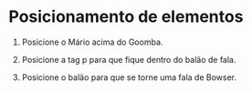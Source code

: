 # Posicionamento de elementos

1. Posicione o Mário acima do Goomba.

2. Posicione a tag p para que fique dentro do balão de fala.
 
3. Posicione o balão para que se torne uma fala de Bowser.